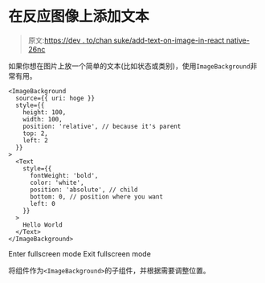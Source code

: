 # 在反应图像上添加文本

> 原文:[https://dev . to/chan suke/add-text-on-image-in-react native-26nc](https://dev.to/chansuke/add-text-on-image-in-reactnative-26nc)

如果你想在图片上放一个简单的文本(比如状态或类别)，使用`ImageBackground`非常有用。

```
<ImageBackground
  source={{ uri: hoge }}
  style={{
    height: 100,
    width: 100,
    position: 'relative', // because it's parent
    top: 2,
    left: 2
  }}
>
  <Text
    style={{
      fontWeight: 'bold',
      color: 'white',
      position: 'absolute', // child
      bottom: 0, // position where you want
      left: 0
    }}
  >
    Hello World
  </Text>
</ImageBackground> 
```

Enter fullscreen mode Exit fullscreen mode

将组件作为`<ImageBackground>`的子组件，并根据需要调整位置。